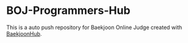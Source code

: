 # BOJ-Programmers-Hub
This is a auto push repository for Baekjoon Online Judge created with [BaekjoonHub](https://github.com/BaekjoonHub/BaekjoonHub).
